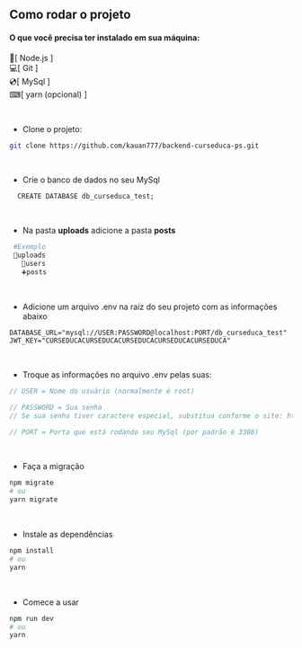 
## Como rodar o projeto

#### O que você precisa ter instalado em sua máquina:
 🍃[ Node.js ]<br/>
 💻[ Git ]<br/>
 💿[ MySql ]<br/>
 ⌨[ yarn (opcional) ]
 

<br/>

- Clone o projeto: 

```bash
git clone https://github.com/kauan777/backend-curseduca-ps.git
````

<br/>

- Crie o banco de dados no seu MySql

```mysql
  CREATE DATABASE db_curseduca_test;
 ```

<br/>

- Na pasta <b>uploads</b> adicione a pasta <b>posts</b>

```bash
 #Exemplo
 📁uploads
   📁users
   ➕posts
 ```
 
 <br/>
 
- Adicione um arquivo .env na raiz do seu projeto com as informações abaixo

```.env
DATABASE_URL="mysql://USER:PASSWORD@localhost:PORT/db_curseduca_test"
JWT_KEY="CURSEDUCACURSEDUCACURSEDUCACURSEDUCACURSEDUCA"
````

 <br/>

- Troque as informações no arquivo .env pelas suas:
```js
// USER = Nome do usuário (normalmente é root)

// PASSWORD = Sua senha 
// Se sua senha tiver caractere especial, substitua conforme o site: https://developer.mozilla.org/en-US/docs/Glossary/percent-encoding

// PORT = Porta que está rodando seu MySql (por padrão é 3306)
```

<br/>

- Faça a migração

```bash
npm migrate
# ou
yarn migrate
```


<br/>

- Instale as dependências

```bash
npm install
# ou
yarn 
```

<br/>

- Comece a usar

```bash
npm run dev
# ou
yarn 
```





